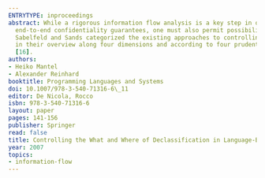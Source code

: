 ```yaml
---
ENTRYTYPE: inproceedings
abstract: While a rigorous information flow analysis is a key step in obtaining meaningful
  end-to-end confidentiality guarantees, one must also permit possibilities for declassification.
  Sabelfeld and Sands categorized the existing approaches to controlling declassification
  in their overview along four dimensions and according to four prudent principles
  [16].
authors:
- Heiko Mantel
- Alexander Reinhard
booktitle: Programming Languages and Systems
doi: 10.1007/978-3-540-71316-6\_11
editor: De Nicola, Rocco
isbn: 978-3-540-71316-6
layout: paper
pages: 141-156
publisher: Springer
read: false
title: Controlling the What and Where of Declassification in Language-Based Security
year: 2007
topics:
- information-flow
---
```

